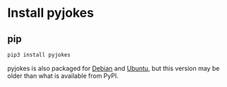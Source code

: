 # Install pyjokes

## pip

```bash
pip3 install pyjokes
```

pyjokes is also packaged for [Debian](https://packages.debian.org/source/bookworm/pyjokes)
and [Ubuntu](https://packages.ubuntu.com/source/noble/pyjokes), but this version may be older than
what is available from PyPI.
